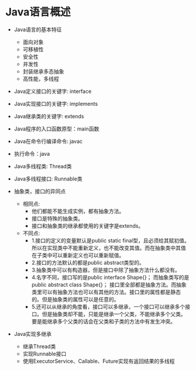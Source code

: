 # Java语言概述

- Java语言的基本特征
	- 面向对象
	- 可移植性
	- 安全性
	- 并发性
	- 封装继承多态抽象
	- 高性能，多线程

- Java定义接口的关键字: interface
- Java实现接口的关键字: implements
- Java继承类的关键字:  extends 

- Java程序的入口函数原型：main函数
- Java在命令行编译命令: javac
- 执行命令：java

- Java多线程类: Thread类
- Java多线程接口: Runnable类

- 抽象类，接口的异同点
	- 相同点:
		- 他们都能不能生成实例，都有抽象方法。 
		- 接口是特殊的抽象类。  
		- 接口和抽象类的继承都使用的关键字是extends。
	- 不同点:
		- 1.接口的定义的变量默认是public static final型，且必须给其赋初值。所以在实现类中不能重新定义，也不能改变其值。而在抽象类中其值在子类中可以重新定义也可以重新赋值。  
		- 2.接口的方法默认的都是public abstract类型的。  
		- 3.抽象类中可以有构造器，但是接口中除了抽象方法什么都没有。 
		- 4.名字不同，接口写的是public interface  Shape{}； 而抽象类写的是public  abstract class Shape{}；  接口里全部都是抽象方法。而抽象类里可以有抽象方法也可以有其他的方法。接口里的属性都是静态的。但是抽象类的属性可以是任意的。 
		- 5.还可以从继承的角度看，接口可以多继承，一个接口可以继承多个接口。但是抽象类却不能，只能是继承一个父类，不能继承多个父类。要是能继承多个父类的话会在父类和子类的方法中有发生冲突。

- Java实现多继承
	- 继承Thread类 
	- 实现Runnable接口
	- 使用ExecutorService、Callable、Future实现有返回结果的多线程